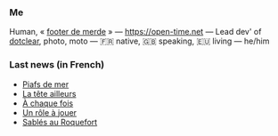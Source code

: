 ### Me

Human, « [footer de merde](https://open-time.net/post/2013/07/17/La-veritable-histoire-du-Footer-de-merde-) » — https://open-time.net — Lead dev' of [dotclear](https://git.dotclear.org/dev/dotclear), photo, moto — 🇫🇷 native, 🇬🇧 speaking, 🇪🇺 living — he/him

### Last news (in French)

<!-- BLOG-POST-LIST:START -->
- [Piafs de mer](https://open-time.net/post/2022/05/23/Piafs-de-mer)
- [La tête ailleurs](https://open-time.net/post/2022/05/22/La-tete-ailleurs)
- [À chaque fois](https://open-time.net/post/2022/05/21/A-chaque-fois)
- [Un rôle à jouer](https://open-time.net/post/2022/05/20/Un-role-a-jouer)
- [Sablés au Roquefort](https://open-time.net/post/2022/05/19/Sables-au-Roquefort)
<!-- BLOG-POST-LIST:END -->
